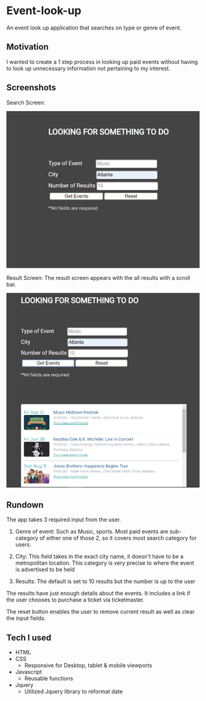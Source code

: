 # Event-look-up

An event look up application that searches on type or genre of event.

## Motivation 

I wanted to create a 1 step process in looking up paid events without having to look up unnecessary information not pertaining to my interest. 

## Screenshots

Search Screen: 

![Screenshot search screen](screenshots/search-screen-snap.PNG)

Result Screen: The result screen appears with the all results with a scroll bar. 

![Result screen](screenshots/search-result.PNG)


## Rundown

The app takes 3 required input from the user. 

1. Genre of event: Such as Music, sports. Most paid events are sub-category of either one of those 2, so it covers most search category for users. 

2. City: This field takes in the exact city name, it doesn't have to be a metropolitan location. This category is very precise to where the event is advertised to be held 

3. Results: The default is set to 10 results but the number is up to the user

The results have just enough details about the events. It includes a link if the user chooses to purchase a ticket via ticketmaster. 

The reset button enables the user to remove current result as well as clear the input fields. 

## Tech I used 

- HTML
- CSS
    - Responsive for Desktop, tablet & mobile viewports
- Javascript
    - Reusable functions
- Jquery 
    - Utilized Jquery library to reformat date



